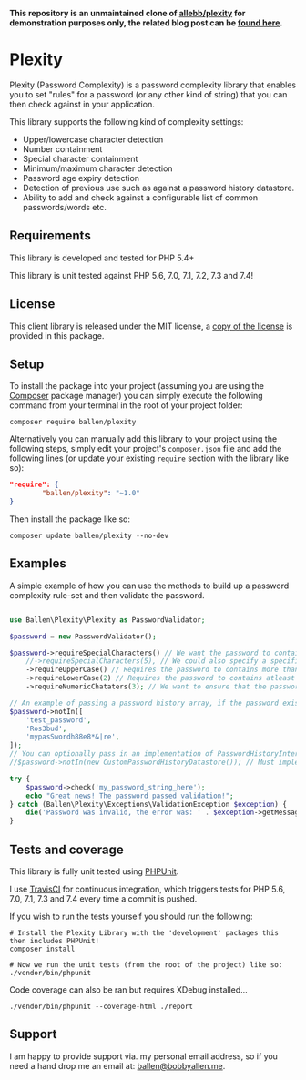 **This repository is an unmaintained clone of [allebb/plexity](https://github.com/allebb/plexity) for demonstration purposes only, the related blog post can be [found here](#).**

# Plexity

Plexity (Password Complexity) is a password complexity library that enables you to set "rules" for a password (or any other kind of string) that you can then check against in your application.

This library supports the following kind of complexity settings:

* Upper/lowercase character detection
* Number containment
* Special character containment
* Minimum/maximum character detection
* Password age expiry detection
* Detection of previous use such as against a password history datastore.
* Ability to add and check against a configurable list of common passwords/words etc.

Requirements
------------

This library is developed and tested for PHP 5.4+

This library is unit tested against PHP 5.6, 7.0, 7.1, 7.2, 7.3 and 7.4!

License
-------

This client library is released under the MIT license, a [copy of the license](https://github.com/allebb/plexity/blob/master/LICENSE) is provided in this package.

Setup
-----

To install the package into your project (assuming you are using the [Composer](https://getcomposer.org/) package manager) you can simply execute the following command from your terminal in the root of your project folder:

```
composer require ballen/plexity
```

Alternatively you can manually add this library to your project using the following steps, simply edit your project's ``composer.json`` file and add the following lines (or update your existing ``require`` section with the library like so):

```json
"require": {
        "ballen/plexity": "~1.0"
}
```

Then install the package like so:

```
composer update ballen/plexity --no-dev
```

Examples
--------

A simple example of how you can use the methods to build up a password complexity rule-set and then validate the password.

```php

use Ballen\Plexity\Plexity as PasswordValidator;

$password = new PasswordValidator();

$password->requireSpecialCharacters() // We want the password to contain (atleast 1) special characters.
    //->requireSpecialCharacters(5), // We could also specify a specific number of special characters.
    ->requireUpperCase() // Requires the password to contains more than one upper case characters.
    ->requireLowerCase(2) // Requires the password to contains atleast 2 lower case characters.
    ->requireNumericChataters(3); // We want to ensure that the password uses at least 3 numbers!

// An example of passing a password history array, if the password exists in here then we'll disallow it!
$password->notIn([
    'test_password',
    'Ros3bud',
    'mypasSwordh88e8*&|re',
]);
// You can optionally pass in an implementation of PasswordHistoryInterface like so:
//$password->notIn(new CustomPasswordHistoryDatastore()); // Must implement Ballen\Plexity\Interfaces\PasswordHistoryInterface

try {
    $password->check('my_password_string_here');
    echo "Great news! The password passed validation!";
} catch (Ballen\Plexity\Exceptions\ValidationException $exception) {
    die('Password was invalid, the error was: ' . $exception->getMessage());
}

```

Tests and coverage
------------------

This library is fully unit tested using [PHPUnit](https://phpunit.de/).

I use [TravisCI](https://travis-ci.org/) for continuous integration, which triggers tests for PHP 5.6, 7.0, 7.1, 7.3 and 7.4 every time a commit is pushed.

If you wish to run the tests yourself you should run the following:

```
# Install the Plexity Library with the 'development' packages this then includes PHPUnit!
composer install

# Now we run the unit tests (from the root of the project) like so:
./vendor/bin/phpunit
```

Code coverage can also be ran but requires XDebug installed...
```
./vendor/bin/phpunit --coverage-html ./report
```

Support
-------

I am happy to provide support via. my personal email address, so if you need a hand drop me an email at: [ballen@bobbyallen.me]().


